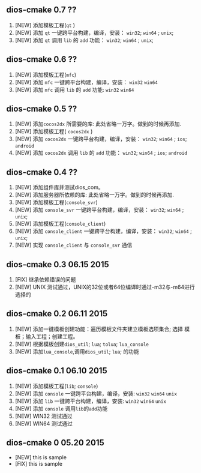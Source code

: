 dios-cmake 0.7 ??
--------------------------

1. [NEW] 添加模板工程(`qt` )
1. [NEW] 添加 `qt` 一键跨平台构建，编译，安装： `win32`; `win64` ; `unix`;
1. [NEW] 添加 `qt` 调用 `lib` 的 `add` 功能： `win32`; `win64` ; `unix`;

dios-cmake 0.6 ??
--------------------------

1. [NEW] 添加模板工程(`mfc`)
1. [NEW] 添加 `mfc` 一键跨平台构建，编译，安装： `win32` `win64`
1. [NEW] 添加 `mfc` 调用 `lib` 的 `add` 功能: `win32` `win64` 

dios-cmake 0.5 ??
--------------------------

1. [NEW] 添加`cocos2dx` 所需要的库: 此处省略一万字。做到的时候再添加.
1. [NEW] 添加模板工程( `cocos2dx` )
1. [NEW] 添加 `cocos2dx` 一键跨平台构建，编译，安装： `win32`; `win64` ; `ios`; `android`
1. [NEW] 添加 `cocos2dx` 调用 `lib` 的 `add` 功能： `win32`; `win64` ; `ios`; `android`

dios-cmake 0.4 ??
--------------------------

1. [NEW] 添加组件库并测试dios_com。
1. [NEW] 添加服务器所依赖的库: 此处省略一万字。做到的时候再添加.
1. [NEW] 添加模板工程(`console_svr`)
1. [NEW] 添加 `console_svr` 一键跨平台构建，编译，安装： `win32`; `win64` ; `unix`;
1. [NEW] 添加模板工程(`console_client`)
1. [NEW] 添加 `console_client` 一键跨平台构建，编译，安装： `win32`; `win64` ; `unix`;
1. [NEW] 实现 `console_client` 与 `console_svr` 通信

dios-cmake 0.3 06.15 2015
--------------------------
1. [FIX] 继承依赖错误的问题
1. [NEW] UNIX 测试通过，UNIX的32位或者64位编译时通过-m32与-m64进行选择的

dios-cmake 0.2 06.11 2015
--------------------------

1. [NEW] 添加一键模板创建功能：遍历模板文件夹建立模板选项集合; 选择 模板；输入工程；创建工程。
1. [NEW] 根据模板创建`dios_util`; `lua`;  `tolua`; `lua_console`
1. [NEW] 添加`lua_console`,调用`dios_util`; `lua`; 的功能

dios-cmake 0.1 06.10 2015
--------------------------

1. [NEW] 添加模板工程(`lib`; `console`)
1. [NEW] 添加 `console` 一键跨平台构建，编译，安装: `win32` `win64` `unix` 
1. [NEW] 添加 `lib` 一键跨平台构建，编译，安装: `win32` `win64` `unix` 
1. [NEW] 添加 `console` 调用`lib`的`add`功能
1. [NEW] WIN32 测试通过
1. [NEW] WIN64 测试通过

dios-cmake 0  05.20 2015
--------------------------

- [NEW] this is sample
- [FIX] this is sample
